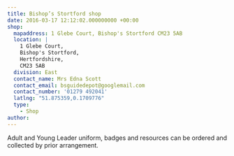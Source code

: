 ```yaml
---
title: Bishop’s Stortford shop
date: 2016-03-17 12:12:02.000000000 +00:00
shop:
  mapaddress: 1 Glebe Court, Bishop's Stortford CM23 5AB
  location: |
    1 Glebe Court,  
    Bishop's Stortford,  
    Hertfordshire,  
    CM23 5AB
  division: East
  contact_name: Mrs Edna Scott
  contact_email: bsguidedepot@googlemail.com
  contact_number: '01279 492041'
  latlng: "51.875359,0.1709776"  
  type:
    - Shop
author:
---
```

Adult and Young Leader uniform, badges and resources can be ordered and collected by prior arrangement.
